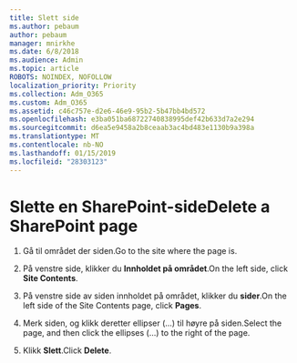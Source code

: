 ```yaml
---
title: Slett side
ms.author: pebaum
author: pebaum
manager: mnirkhe
ms.date: 6/8/2018
ms.audience: Admin
ms.topic: article
ROBOTS: NOINDEX, NOFOLLOW
localization_priority: Priority
ms.collection: Adm_O365
ms.custom: Adm_O365
ms.assetid: c46c757e-d2e6-46e9-95b2-5b47bb4bd572
ms.openlocfilehash: e3ba051ba68722740838995def42b633d7a2e294
ms.sourcegitcommit: d6ea5e9458a2b8ceaab3ac4bd483e1130b9a398a
ms.translationtype: MT
ms.contentlocale: nb-NO
ms.lasthandoff: 01/15/2019
ms.locfileid: "28303123"
---
```

# <a name="delete-a-sharepoint-page"></a><span data-ttu-id="46aea-102">Slette en SharePoint-side</span><span class="sxs-lookup"><span data-stu-id="46aea-102">Delete a SharePoint page</span></span>

1. <span data-ttu-id="46aea-103">Gå til området der siden.</span><span class="sxs-lookup"><span data-stu-id="46aea-103">Go to the site where the page is.</span></span>
    
2. <span data-ttu-id="46aea-104">På venstre side, klikker du **Innholdet på området**.</span><span class="sxs-lookup"><span data-stu-id="46aea-104">On the left side, click **Site Contents**.</span></span>
    
3. <span data-ttu-id="46aea-105">På venstre side av siden innholdet på området, klikker du **sider**.</span><span class="sxs-lookup"><span data-stu-id="46aea-105">On the left side of the Site Contents page, click **Pages**.</span></span>
    
4. <span data-ttu-id="46aea-106">Merk siden, og klikk deretter ellipser (...) til høyre på siden.</span><span class="sxs-lookup"><span data-stu-id="46aea-106">Select the page, and then click the ellipses (...) to the right of the page.</span></span>
    
5. <span data-ttu-id="46aea-107">Klikk **Slett**.</span><span class="sxs-lookup"><span data-stu-id="46aea-107">Click **Delete**.</span></span>
    

